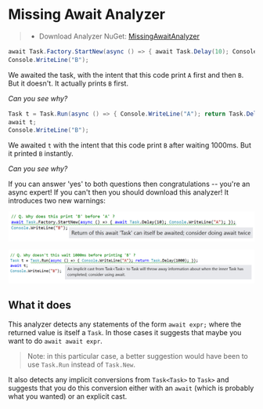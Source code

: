 ﻿Missing Await Analyzer
========================

> * Download Analyzer NuGet: [MissingAwaitAnalyzer](https://www.nuget.org/packages/MissingAwaitAnalyzer)

```cs
await Task.Factory.StartNew(async () => { await Task.Delay(10); Console.WriteLine("A"); });
Console.WriteLine("B");
```

We awaited the task, with the intent that this code print `A` first and then `B`. But it doesn't. It actually prints `B` first.

*Can you see why?*

```cs
Task t = Task.Run(async () => { Console.WriteLine("A"); return Task.Delay(1000); });
await t;
Console.WriteLine("B");
```

We awaited `t` with the intent that this code print `B` after waiting 1000ms. But it printed `B` instantly.

*Can you see why?*

If you can answer 'yes' to both questions then congratulations -- you're an async expert!
If you can't then you should download this analyzer! It introduces two new warnings:

![warn when the return type of an await statement is itself a Task](demo1.png)

![warn on implicit conversion from Task<Task> to Task](demo2.png)



## What it does

This analyzer detects any statements of the form `await expr;` where the returned
value is itself a `Task`. In those cases it suggests that maybe you want to do `await await expr`.

> Note: in this particular case, a better suggestion would have been to use `Task.Run` instead of `Task.New`.

It also detects any implicit conversions from `Task<Task>` to `Task>`
and suggests that you do this conversion either with an `await` (which is probably what you wanted)
or an explicit cast.

